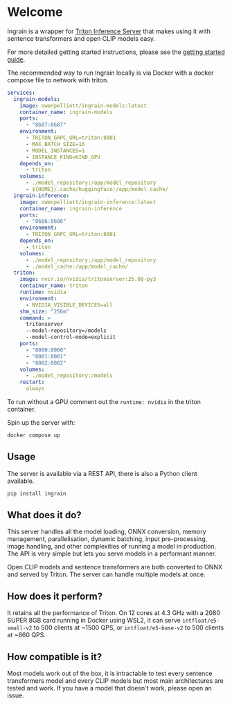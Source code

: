 
# Welcome

Ingrain is a wrapper for [Triton Inference Server](https://developer.nvidia.com/triton-inference-server) that makes using it with sentence transformers and open CLIP models easy.

For more detailed getting started instructions, please see the [getting started guide](getting_started/index.html).

The recommended way to run Ingrain locally is via Docker with a docker compose file to network with triton.

```yml
services:
  ingrain-models:
    image: owenpelliott/ingrain-models:latest
    container_name: ingrain-models
    ports:
      - "8687:8687"
    environment:
      - TRITON_GRPC_URL=triton:8001
      - MAX_BATCH_SIZE=16
      - MODEL_INSTANCES=1
      - INSTANCE_KIND=KIND_GPU
    depends_on:
      - triton
    volumes:
      - ./model_repository:/app/model_repository 
      - ${HOME}/.cache/huggingface:/app/model_cache/
  ingrain-inference:
    image: owenpelliott/ingrain-inference:latest
    container_name: ingrain-inference
    ports:
      - "8686:8686"
    environment:
      - TRITON_GRPC_URL=triton:8001
    depends_on:
      - triton
    volumes:
      - ./model_repository:/app/model_repository 
      - ./model_cache:/app/model_cache/
  triton:
    image: nvcr.io/nvidia/tritonserver:25.08-py3
    container_name: triton
    runtime: nvidia
    environment:
      - NVIDIA_VISIBLE_DEVICES=all
    shm_size: "256m"
    command: >
      tritonserver
      --model-repository=/models
      --model-control-mode=explicit
    ports:
      - "8000:8000"
      - "8001:8001"
      - "8002:8002"
    volumes:
      - ./model_repository:/models
    restart:
      always
```

To run without a GPU comment out the `runtime: nvidia` in the triton container.

Spin up the server with:

```bash
docker compose up
```

## Usage

The server is available via a REST API, there is also a Python client available.

```bash
pip install ingrain
```

## What does it do?

This server handles all the model loading, ONNX conversion, memory management, parallelisation, dynamic batching, input pre-processing, image handling, and other complexities of running a model in production. The API is very simple but lets you serve models in a performant manner.

Open CLIP models and sentence transformers are both converted to ONNX and served by Triton. The server can handle multiple models at once.

## How does it perform?

It retains all the performance of Triton. On 12 cores at 4.3 GHz with a 2080 SUPER 8GB card running in Docker using WSL2, it can serve `intfloat/e5-small-v2` to 500 clients at ~1500 QPS, or `intfloat/e5-base-v2` to 500 clients at ~860 QPS.

## How compatible is it?

Most models work out of the box, it is intractable to test every sentence transformers model and every CLIP models but most main architectures are tested and work. If you have a model that doesn't work, please open an issue.